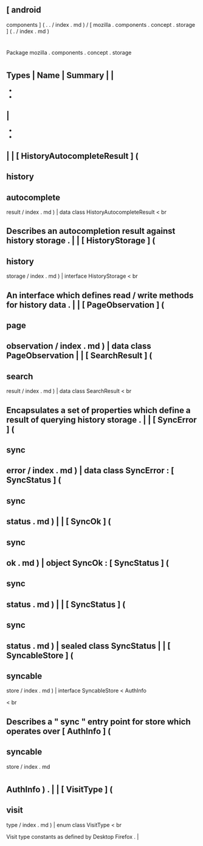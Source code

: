 [
android
-
components
]
(
.
.
/
index
.
md
)
/
[
mozilla
.
components
.
concept
.
storage
]
(
.
/
index
.
md
)
#
#
Package
mozilla
.
components
.
concept
.
storage
#
#
#
Types
|
Name
|
Summary
|
|
-
-
-
|
-
-
-
|
|
[
HistoryAutocompleteResult
]
(
-
history
-
autocomplete
-
result
/
index
.
md
)
|
data
class
HistoryAutocompleteResult
<
br
>
Describes
an
autocompletion
result
against
history
storage
.
|
|
[
HistoryStorage
]
(
-
history
-
storage
/
index
.
md
)
|
interface
HistoryStorage
<
br
>
An
interface
which
defines
read
/
write
methods
for
history
data
.
|
|
[
PageObservation
]
(
-
page
-
observation
/
index
.
md
)
|
data
class
PageObservation
|
|
[
SearchResult
]
(
-
search
-
result
/
index
.
md
)
|
data
class
SearchResult
<
br
>
Encapsulates
a
set
of
properties
which
define
a
result
of
querying
history
storage
.
|
|
[
SyncError
]
(
-
sync
-
error
/
index
.
md
)
|
data
class
SyncError
:
[
SyncStatus
]
(
-
sync
-
status
.
md
)
|
|
[
SyncOk
]
(
-
sync
-
ok
.
md
)
|
object
SyncOk
:
[
SyncStatus
]
(
-
sync
-
status
.
md
)
|
|
[
SyncStatus
]
(
-
sync
-
status
.
md
)
|
sealed
class
SyncStatus
|
|
[
SyncableStore
]
(
-
syncable
-
store
/
index
.
md
)
|
interface
SyncableStore
<
AuthInfo
>
<
br
>
Describes
a
"
sync
"
entry
point
for
store
which
operates
over
[
AuthInfo
]
(
-
syncable
-
store
/
index
.
md
#
AuthInfo
)
.
|
|
[
VisitType
]
(
-
visit
-
type
/
index
.
md
)
|
enum
class
VisitType
<
br
>
Visit
type
constants
as
defined
by
Desktop
Firefox
.
|
